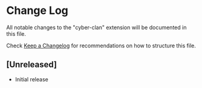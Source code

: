 # Change Log

All notable changes to the "cyber-clan" extension will be documented in this file.

Check [Keep a Changelog](http://keepachangelog.com/) for recommendations on how to structure this file.

## [Unreleased]

- Initial release
